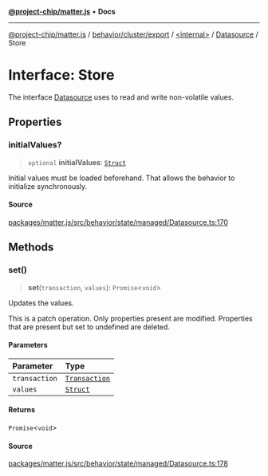 [**@project-chip/matter.js**](../../../../../../../README.md) • **Docs**

***

[@project-chip/matter.js](../../../../../../../modules.md) / [behavior/cluster/export](../../../../README.md) / [\<internal\>](../../../README.md) / [Datasource](../README.md) / Store

# Interface: Store

The interface [Datasource](../../../README.md#datasource) uses to read and write non-volatile
values.

## Properties

### initialValues?

> `optional` **initialValues**: [`Struct`](../../../README.md#struct)

Initial values must be loaded beforehand.  That allows the behavior to initialize synchronously.

#### Source

[packages/matter.js/src/behavior/state/managed/Datasource.ts:170](https://github.com/project-chip/matter.js/blob/7a8cbb56b87d4ccf34bec5a9a95ab40a1711324f/packages/matter.js/src/behavior/state/managed/Datasource.ts#L170)

## Methods

### set()

> **set**(`transaction`, `values`): `Promise`\<`void`\>

Updates the values.

This is a patch operation.  Only properties present are modified. Properties that are present but set to
undefined are deleted.

#### Parameters

| Parameter | Type |
| :------ | :------ |
| `transaction` | [`Transaction`](../../../../../../export/-internal-/interfaces/Transaction.md) |
| `values` | [`Struct`](../../../README.md#struct) |

#### Returns

`Promise`\<`void`\>

#### Source

[packages/matter.js/src/behavior/state/managed/Datasource.ts:178](https://github.com/project-chip/matter.js/blob/7a8cbb56b87d4ccf34bec5a9a95ab40a1711324f/packages/matter.js/src/behavior/state/managed/Datasource.ts#L178)
